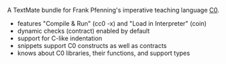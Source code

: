 A TextMate bundle for Frank Pfenning's imperative teaching language [C0][C0].

- features "Compile & Run" (cc0 -x) and "Load in Interpreter" (coin)
- dynamic checks (contract) enabled by default
- support for C-like indentation
- snippets support C0 constructs as well as contracts
- knows about C0 libraries, their functions, and support types

[C0]: http://c0.typesafety.net/
